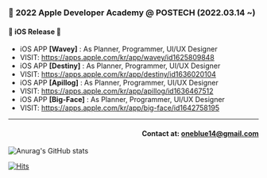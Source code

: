 
### 🍎 **2022 Apple Developer Academy @ POSTECH (2022.03.14 ~)**

#### 📱 iOS Release 📱
* iOS APP **[Wavey]** : As Planner, Programmer, UI/UX Designer
* VISIT: <https://apps.apple.com/kr/app/wavey/id1625809848>
* iOS APP **[Destiny]** : As Planner, Programmer, UI/UX Designer
* VISIT: <https://apps.apple.com/kr/app/destiny/id1636020104>
* iOS APP **[Apillog]** : As Planner, Programmer, UI/UX Designer
* VISIT: <https://apps.apple.com/kr/app/apillog/id1636467512>
* iOS APP **[Big-Face]** : As Planner, Programmer, UI/UX Designer
* VISIT: <https://apps.apple.com/kr/app/big-face/id1642758195>

---
#### <div align = right> Contact at: oneblue14@gmail.com</div>
<div align=left>
	
	
  </div>

![Anurag's GitHub stats](https://github-readme-stats.vercel.app/api?username=commitcomplete&&show_icons=true&theme=cobalt)

[![Hits](https://hits.seeyoufarm.com/api/count/incr/badge.svg?url=https%3A%2F%2Fgithub.com%2Fcommitcomplete&count_bg=%236D8CE3&title_bg=%23000000&icon=&icon_color=%23FFFFFF&title=hits&edge_flat=false)](https://hits.seeyoufarm.com)

